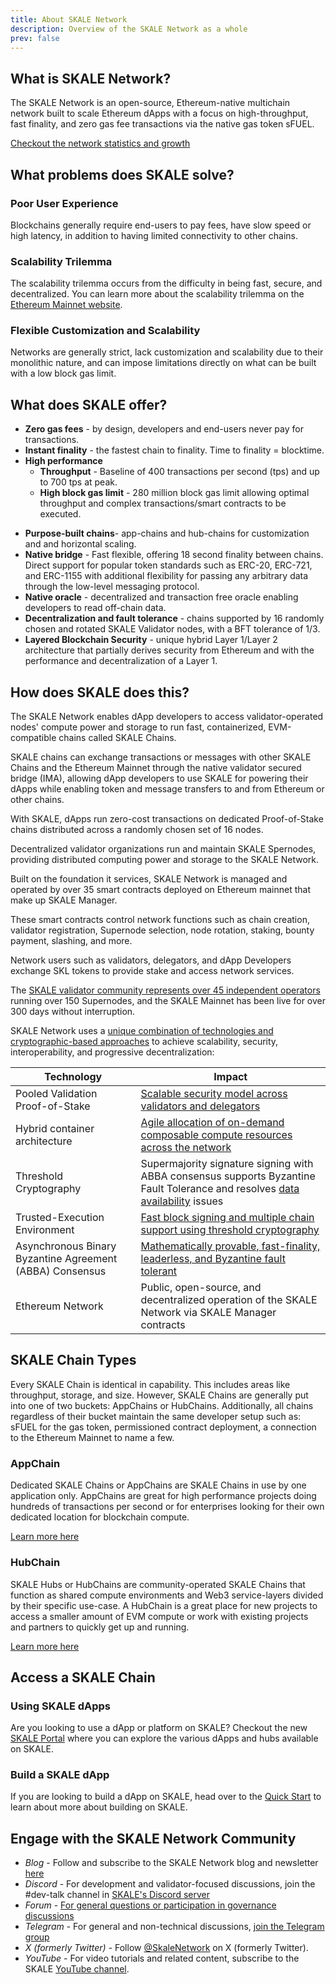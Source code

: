 ```yaml
---
title: About SKALE Network
description: Overview of the SKALE Network as a whole
prev: false
---
```


## What is SKALE Network?

The SKALE Network is an open-source, Ethereum-native multichain network built to scale Ethereum dApps with a focus on high-throughput, fast finality, and zero gas fee transactions via the native gas token sFUEL.

[Checkout the network statistics and growth](https://skale.space/stats)

## What problems does SKALE solve?

### Poor User Experience

Blockchains generally require end-users to pay fees, have slow speed or high latency, in addition to having limited connectivity to other chains.

### Scalability Trilemma

The scalability trilemma occurs from the difficulty in being fast, secure, and decentralized. You can learn more about the scalability trilemma on the [Ethereum Mainnet website](https://ethereum.org/en/roadmap/vision/).

### Flexible Customization and Scalability

Networks are generally strict, lack customization and scalability due to their monolithic nature, and can impose limitations directly on what can be built with a low block gas limit.

## What does SKALE offer?

-   **Zero gas fees** - by design, developers and end-users never pay for transactions.
-   **Instant finality** - the fastest chain to finality. Time to finality = blocktime.
-   **High performance**
    -   **Throughput** - Baseline of 400 transactions per second (tps) and up to 700 tps at peak.
    -   **High block gas limit** - 280 million block gas limit allowing optimal throughput and complex transactions/smart contracts to be executed.

*   **Purpose-built chains**- app-chains and hub-chains for customization and and horizontal scaling.
*   **Native bridge** - Fast flexible, offering 18 second finality between chains. Direct support for popular token standards such as ERC-20, ERC-721, and ERC-1155 with additional flexibility for passing any arbitrary data through the low-level messaging protocol.
*   **Native oracle** - decentralized and transaction free oracle enabling developers to read off-chain data.
*   **Decentralization and fault tolerance** - chains supported by 16 randomly chosen and rotated SKALE Validator nodes, with a BFT tolerance of 1/3.
*   **Layered Blockchain Security** - unique hybrid Layer 1/Layer 2 architecture that partially derives security from Ethereum and with the performance and decentralization of a Layer 1.

## How does SKALE does this?

The SKALE Network enables dApp developers to access validator-operated nodes' compute power and storage to run fast, containerized, EVM-compatible chains called SKALE Chains.

SKALE chains can exchange transactions or messages with other SKALE Chains and the Ethereum Mainnet through the native validator secured bridge (IMA), allowing dApp developers to use SKALE for powering their dApps while enabling token and message transfers to and from Ethereum or other chains.

With SKALE, dApps run zero-cost transactions on dedicated Proof-of-Stake chains distributed across a randomly chosen set of 16 nodes.

Decentralized validator organizations run and maintain SKALE Spernodes, providing distributed computing power and storage to the SKALE Network.

Built on the foundation it services, SKALE Network is managed and operated by over 35 smart contracts deployed on Ethereum mainnet that make up SKALE Manager.

These smart contracts control network functions such as chain creation, validator registration, Supernode selection, node rotation, staking, bounty payment, slashing, and more.

Network users such as validators, delegators, and dApp Developers exchange SKL tokens to provide stake and access network services.

The [SKALE validator community represents over 45 independent operators](https://skale.space/blog/validator-list-for-skale) running over 150 Supernodes, and the SKALE Mainnet has been live for over 300 days without interruption.

SKALE Network uses a [unique combination of technologies and cryptographic-based approaches](https://skale.space/blog/technical-highlights) to achieve scalability, security, interoperability, and progressive decentralization:

| Technology                                               | Impact                                                                                                                                                                                 |
| -------------------------------------------------------- | -------------------------------------------------------------------------------------------------------------------------------------------------------------------------------------- |
| Pooled Validation Proof-of-Stake                         | [Scalable security model across validators and delegators](https://skale.space/blog/the-skale-network-why-randomness-rotation-and-incentives-are-critical-for-secure-scaling)          |
| Hybrid container architecture                            | [Agile allocation of on-demand composable compute resources across the network](https://skale.space/blog/containerization-the-future-of-decentralized-infrastructure)                  |
| Threshold Cryptography                                   | Supermajority signature signing with ABBA consensus supports Byzantine Fault Tolerance and resolves [data availability](https://skale.space/blog/the-data-availability-problem) issues |
| Trusted-Execution Environment                            | [Fast block signing and multiple chain support using threshold cryptography](https://github.com/skalenetwork/SGXWallet)                                                                |
| Asynchronous Binary Byzantine Agreement (ABBA) Consensus | [Mathematically provable, fast-finality, leaderless, and Byzantine fault tolerant](https://skale.space/blog/skale-consensus)                                                           |
| Ethereum Network                                         | Public, open-source, and decentralized operation of the SKALE Network via SKALE Manager contracts                                                                                      |

## SKALE Chain Types

Every SKALE Chain is identical in capability. This includes areas like throughput, storage, and size. However, SKALE Chains are generally put into one of two buckets: AppChains or HubChains. Additionally, all chains regardless of their bucket maintain the same developer setup such as: sFUEL for the gas token, permissioned contract deployment, a connection to the Ethereum Mainnet to name a few.

### AppChain

Dedicated SKALE Chains or AppChains are SKALE Chains in use by one application only. AppChains are great for high performance projects doing hundreds of transactions per second or for enterprises looking for their own dedicated location for blockchain compute.

[Learn more here](/learn/app-chain)

### HubChain

SKALE Hubs or HubChains are community-operated SKALE Chains that function as shared compute environments and Web3 service-layers divided by their specific use-case. A HubChain is a great place for new projects to access a smaller amount of EVM compute or work with existing projects and partners to quickly get up and running.

[Learn more here](/learn/hub-chain)

## Access a SKALE Chain

### Using SKALE dApps

Are you looking to use a dApp or platform on SKALE? Checkout the new [SKALE Portal](https://portal.skale.space) where you can explore the various dApps and hubs available on SKALE.

### Build a SKALE dApp

If you are looking to build a dApp on SKALE, head over to the [Quick Start](/quick-start) to learn about more about building on SKALE.

## Engage with the SKALE Network Community

-   _Blog_ - Follow and subscribe to the SKALE Network blog and newsletter [here](https://skale.space/blog)
-   _Discord_ - For development and validator-focused discussions, join the #dev-talk channel in [SKALE's Discord server](https://discord.com/invite/gM5XBy6)
-   _Forum_ - [For general questions or participation in governance discussions](https://forum.skale.network)
-   _Telegram_ - For general and non-technical discussions, [join the Telegram group](https://t.me/skaleofficial)
-   _X (formerly Twitter)_ - Follow [@SkaleNetwork](https://twitter.com/SkaleNetwork) on X (formerly Twitter).
-   _YouTube_ - For video tutorials and related content, subscribe to the SKALE [YouTube channel](https://www.youtube.com/skale).
